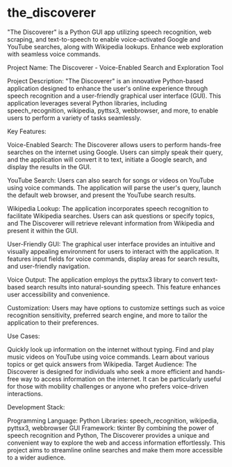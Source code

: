 # the_discoverer
"The Discoverer" is a Python GUI app utilizing speech recognition, web scraping, and text-to-speech to enable voice-activated Google and YouTube searches, along with Wikipedia lookups. Enhance web exploration with seamless voice commands.


Project Name: The Discoverer - Voice-Enabled Search and Exploration Tool

Project Description:
"The Discoverer" is an innovative Python-based application designed to enhance the user's online experience through speech recognition and a user-friendly graphical user interface (GUI). This application leverages several Python libraries, including speech_recognition, wikipedia, pyttsx3, webbrowser, and more, to enable users to perform a variety of tasks seamlessly.

Key Features:

Voice-Enabled Search: The Discoverer allows users to perform hands-free searches on the internet using Google. Users can simply speak their query, and the application will convert it to text, initiate a Google search, and display the results in the GUI.

YouTube Search: Users can also search for songs or videos on YouTube using voice commands. The application will parse the user's query, launch the default web browser, and present the YouTube search results.

Wikipedia Lookup: The application incorporates speech recognition to facilitate Wikipedia searches. Users can ask questions or specify topics, and The Discoverer will retrieve relevant information from Wikipedia and present it within the GUI.

User-Friendly GUI: The graphical user interface provides an intuitive and visually appealing environment for users to interact with the application. It features input fields for voice commands, display areas for search results, and user-friendly navigation.

Voice Output: The application employs the pyttsx3 library to convert text-based search results into natural-sounding speech. This feature enhances user accessibility and convenience.

Customization: Users may have options to customize settings such as voice recognition sensitivity, preferred search engine, and more to tailor the application to their preferences.

Use Cases:

Quickly look up information on the internet without typing.
Find and play music videos on YouTube using voice commands.
Learn about various topics or get quick answers from Wikipedia.
Target Audience:
The Discoverer is designed for individuals who seek a more efficient and hands-free way to access information on the internet. It can be particularly useful for those with mobility challenges or anyone who prefers voice-driven interactions.

Development Stack:

Programming Language: Python
Libraries: speech_recognition, wikipedia, pyttsx3, webbrowser
GUI Framework: tkinter
By combining the power of speech recognition and Python, The Discoverer provides a unique and convenient way to explore the web and access information effortlessly. This project aims to streamline online searches and make them more accessible to a wider audience.
